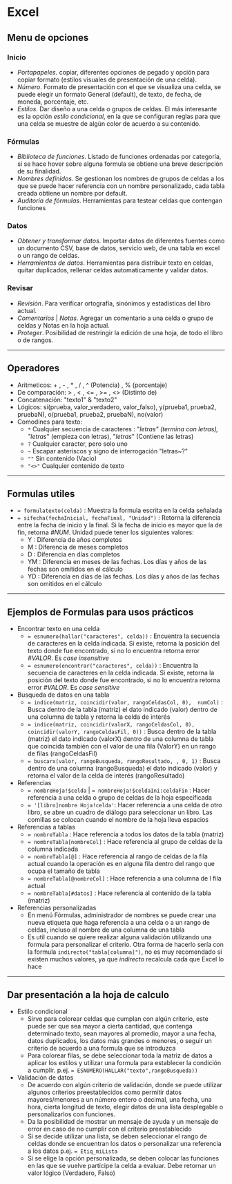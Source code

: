 # Excel


## Menu de opciones

### Inicio
- _Portapapeles_. copiar, diferentes opciones de pegado y opción para copiar formato (estilos visuales de presentación de una celda).
- _Número_. Formato de presentación con el que se visualiza una celda, se puede elegir un formato General (default), de texto, de fecha, de moneda, porcentaje, etc.
- _Estilos_. Dar diseño a una celda o grupos de celdas. El más interesante es la opción _estilo condicional_, en la que se configuran reglas para que una celda se muestre de algún color de acuerdo a su contenido.


### Fórmulas
- _Biblioteca de funciones_. Listado de funciones ordenadas por categoría, si se hace hover sobre alguna formula se obtiene una breve descripción de su finalidad.
- _Nombres definidos_. Se gestionan los nombres de grupos de celdas a los que se puede hacer referencia con un nombre personalizado, cada tabla creada obtiene un nombre por default.
- _Auditoría de fórmulas_. Herramientas para testear celdas que contengan funciones


### Datos
- _Obtener y transformar datos_. Importar datos de diferentes fuentes como un documento CSV, base de datos, servicio web, de una tabla en excel o un rango de celdas.
- _Herramientas de datos_. Herramientas para distribuir texto en celdas, quitar duplicados, rellenar celdas automaticamente y validar datos.


### Revisar
- _Revisión_. Para verificar ortografía, sinónimos y estadísticas del libro actual.
- _Comentarios_ | _Notas_. Agregar un comentario a una celda o grupo de celdas y Notas en la hoja actual.
- _Proteger_. Posibilidad de restringir la edición de una hoja, de todo el libro o de rangos.


-------------------------
## Operadores
- Aritmeticos: + , - , * , / , ^ (Potencia) , % (porcentaje)
- De comparación: > , < , <= , >= , <> (Distinto de)
- Concatenación: "texto1" & "texto2"
- Lógicos: si(prueba, valor_verdadero, valor_falso), y(prueba1, prueba2, pruebaN), o(prueba1, prueba2, pruebaN), no(valor)
- Comodines para texto: 
    * `*` Cualquier secuencia de caracteres : "*letras" (termina con letras), "letras*" (empieza con letras), "*letras*" (Contiene las letras)
    * `?` Cualquier caracter, pero solo uno
    * `~` Escapar asteriscos y signo de interrogación "letras~?"
    * `""` Sin contenido (Vacio)
    - `"<>"` Cualquier contenido de texto


-------------------------
## Formulas utiles
- `= formulatexto(celda)` : Muestra la formula escrita en la celda señalada
- `= sifecha(fechaInicial, fechaFinal, "Unidad")` : Retorna la diferencia entre la fecha de inicio y la final. Si la fecha de inicio es mayor que la de fin, retorna _#NUM_. Unidad puede tener los siguientes valores:
    * Y : Diferencia de años completos
    * M : Diferencia de meses completos
    * D : Diferencia en días completos
    * YM : Diferencia en meses de las fechas. Los días y años de las fechas son omitidos en el cálculo
    * YD : Diferencia en días de las fechas. Los días y años de las fechas son omitidos en el cálculo


-------------------------
## Ejemplos de Formulas para usos prácticos
- Encontrar texto en una celda
    * `= esnumero(hallar("caracteres", celda))` : Encuentra la secuencia de caracteres en la celda indicada. Si existe, retorna la posición del texto donde fue encontrado, si no lo encuentra retorna error _#VALOR_. Es _case insensitive_
    * `= esnumero(encontrar("caracteres", celda))` : Encuentra la secuencia de caracteres en la celda indicada. Si existe, retorna la posición del texto donde fue encontrado, si no lo encuentra retorna error _#VALOR_. Es _case sensitive_
- Busqueda de datos en una tabla
    * `= indice(matriz, coincidir(valor, rangoCeldasCol, 0),  numCol)` : Busca dentro de la tabla (matriz) el dato indicado (valor) dentro de una columna de tabla y retorna la celda de interés
    * `= indice(matriz, coincidir(valorX, rangoCeldasCol, 0), coincidir(valorY, rangoCeldasFil, 0))` : Busca dentro de la tabla (matriz) el dato indicado (valorX) dentro de una columna de tabla que coincida también con el valor de una fila (ValorY) en un rango de filas (rangoCeldasFil)
    * `= buscarx(valor, rangoBusqueda, rangoResultado, , 0, 1)` : Busca dentro de una columna (rangoBusqueda) el dato indicado (valor) y retorna el valor de la celda de interés (rangoResultado)
- Referencias
    * `= nombreHoja!$celda` | `= nombreHoja!$celdaIni:celdaFin` : Hacer referencia a una celda o grupo de celdas de la hoja especificada
    * `= '[libro]nombre Hoja!celda'`: Hacer referencia a una celda de otro libro, se abre un cuadro de diálogo para seleccionar un libro. Las comillas se colocan cuando el nombre de la hoja lleva espacios
- Referencias a tablas
    * `= nombreTabla` : Hace referencia a todos los datos de la tabla (matriz)
    * `= nombreTabla[nombreCol]` : Hace referencia al grupo de celdas de la columna indicada
    * `= nombreTabla[@]` : Hace referencia al rango de celdas de la fila actual cuando la operación es en alguna fila dentro del rango que ocupa el tamaño de tabla
    * `= nombreTabla[@nombreCol]` : Hace referencia a una columna de l fila actual
    * `= nombreTabla[#datos]` : Hace referencia al contenido de la tabla (matriz)
- Referencias personalizadas
    * En menú Fórmulas, administrador de nombres se puede crear una nueva etiqueta que haga referencia a una celda o a un rango de celdas, incluso al nombre de una columna de una tabla
    * Es util cuando se quiere realizar alguna validación utilizando una formula para personalizar el criterio. Otra forma de hacerlo sería con la formula `indirecto("tabla[columna]")`, no es muy recomendado si existen muchos valores, ya que _indirecto_ recalcula cada que Excel lo hace


-------------------------
## Dar presentación a la hoja de calculo
- Estilo condicional
    * Sirve para colorear celdas que cumplan con algún criterio, este puede ser que sea mayor a cierta cantidad, que contenga determinado texto, sean mayores al promedio, mayor a una fecha, datos duplicados, los datos más grandes o menores, o seguir un criterio de acuerdo a una formula que se introduzca
    * Para colorear filas, se debe seleccionar toda la matriz de datos a aplicar los estilos y utilizar una formula para establecer la condición a cumplir. p.ej. `= ESNUMERO(HALLAR("texto",rangoBusqueda))`
- Validación de datos
    * De acuerdo con algún criterio de validación, donde se puede utilizar algunos criterios preestablecidos como permitir datos mayores/menores a un número entero o decimal, una fecha, una hora, cierta longitud de texto, elegir datos de una lista desplegable o personalizarlos con funciones.
    * Da la posibilidad de mostrar un mensaje de ayuda y un mensaje de error en caso de no cumplir con el criterio preestablecido
    * Si se decide utilizar una lista, se deben seleccionar el rango de celdas donde se encuentran los datos o personalizar una referencia a los datos p.ej. `= Etiq_miLista`
    * Si se elige la opción personalizada, se deben colocar las funciones en las que se vuelve partícipe la celda a evaluar. Debe retornar un valor lógico (Verdadero, Falso)
    

